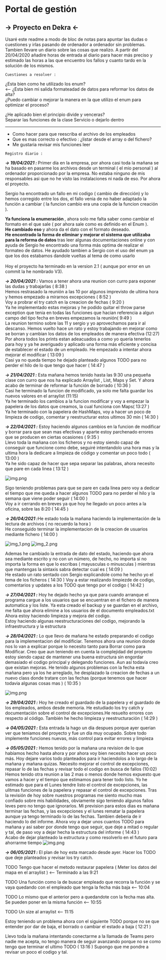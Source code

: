 # Portal de gestión

## → Proyecto en Dekra ← 

Usaré este readme a modo de bloc de notas para apuntar las dudas o cuestiones y irlas pasando de ordenador a ordenador 
sin problemas. Tambien llevare un diario sobre las cosas que realizo. A partir del 20/04/2020 añadire horas de entrada 
al diario para hacer más preciso y estimado las horas a las que encuentro los fallos y cuanto tardo en la solución de 
los mismos.

`Cuestiones a resolver :`

¿Esta bien como he utilizado los enum? <br> <--
¿Esta bien mi salida formateadad de datos para reformar los datos de alta? <br>
¿Puedo cambiar o mejorar la manera en la que utilizo el enum para optimizar el proceso? <br>

¿He aplicado bien el principio divide y venceras? <br>
Separar las funciones de la clase Servicio o dejarlo dentro

---
- Como hacer para que reescriba el archivo de los empleados
- Que es mas correcto o efectivo : ¿listar desde el array o del fichero?
- Me gustaria revisar mis funciones leer
  <br>

`Registro diario :`

<b>_→ 19/04/2021 :_ </b>Primer día en la empresa, por ahora casi toda la mañana se ha basado en pasarme los archivos desde un 
 terminal ( el mio personal ) al ordenador proporcionado por la empresa. No estaba ninguno de mis responsables asi que
 no he visto las instalaciones ni nada de eso. Por ahora el proyecto. <br>

 Sergio ha encontrado un fallo en mi codigo ( cambio de dirección) y lo hemos corregido entre los dos, el fallo venia de
 no haber adaptado la función a cambiar ( la funcion cambio era una copia de la funcion creación ). <br>

 <b> Ya funciona la enumeración </b>, ahora solo me falta saber como cambiar el formato en el que sale 
 ( por ahora sale como es definido en el Enum ). <br>
 <b> He cambiado eso </b> y ahora da el dato con el formato deseado. <br>
 <b> He encontrado la forma de eliminar y mejorar el sistema que utilizaba para la reforma de datos </b> tras leer algunas
 documentaciones online y con ayuda de Sergio he encontrado una forma más optima de realizar el formateo de datos. He
 ayudado tambien a Sergio con el uso del enum ya que los dos estabamos dandole vueltas al tema de como usarlo <br><br>
 Hoy el proyecto ha terminado en la version 2.1 ( aunque por error en un commit la he nombrado V3).

<b>_→ 20/04/2021 :_</b> Vamos a tener ahora una reunion con curro para exponer las dudas y trabajarlas ( 8:38 ) <br>
Hemos restrasado la reunión a las 10 por algunos imprevisto de ultima hora y hemos empezado a mirarnos excepciones ( 8:52 ) <br>
Voy a probrar el try catch en la creacion de fechas ( 9:20 ) <br>
Ya he implementado estas mejoras y he podido quitar el throw parse exception que tenia en todas las funciones que hacian referencia
a algun campo del tipo fecha en breves empezamos la reunión( 9:49 ) <br>
La reunion termino sobre las 11 y sergio y yo aprovechamos para ir al descanso. Hemos vuelto hace un rato y estoy trabajando
en mejorar como se borran y cambian los datos de los empleados de manera efectiva (12:27) <br>
Por ahora todos los prints estan adeacuados a como yo queria tenerlos para hoy y ya he averiguado y aplicado una forma más
eficiente y concisa de establecer el estado de un empleado. He empezado a intentar ahora mejorar el modificar ( 13:09 ) <br>
Casi ya no queda tiempo he dejado planteado algunos TODO para no perder el hilo de lo que tengo que hacer ( 14:47 ) <br>

<b>_→ 21/04/2021 :_</b> Esta mañana hemos tenido hasta las 9:30 una pequeña clase con curro que nos ha explicado Arraylist
, List, Maps y Set. Y ahora acabo de terminar de reformar la función de borrado ( 10:36 ) <br>
Casi he terminado la funcion de modificado, ya solo me falta guardar los nuevos valores en el arraylist (11:15) <br>
Ya he terminado los cambios a la funcion modificar y voy a empezar la papelera de los datos que creamos, la cual funciona 
con Maps( 13:27 ) <br>
Ya he terminado con la papelera de HashMaps, voy a hacer un poco de limpieza de codigo, comentar y reestructurar estos ultimos
30 min ( 14:30 )

<b>_→ 22/04/2021 :_</b> Estoy haciendo algunos cambios en la funcion de modificar y borrar para que sean mas efectivas y
aparte estoy parchenado errores que se producen en ciertas ocasiones ( 9:35 )<br>
Llevo toda la mañana con los ficheros y no estoy siendo capaz de conseguir que funcione como debe, seguiré intentandolo una 
hora mas y la ultima hora la dedicare a limpieza de código y comentar un poco todo ( 13:00 ) <br>
Ya he sido capaz de hacer que sepa separar las palabras, ahora necesito que pare en cada linea ( 13:12 ) <br>

![img.png](src/capturas/img.png)

Sigo teniendo problemas para que se pare en cada linea pero voy a dedicar el tiempo que me queda a hacer algunos TODO para
no perder el hilo y la semana que viene poder seguir ( 14:00 ) <br>
Voy a ir cerrando en breves ya que hoy he llegado un poco antes a la oficina, sobre las 8:20 ( 14:45 )

 <b>_→ 26/04/2021 :_</b>He estado toda la mañana haciendo la implementación de la lectura de archivos ( no recuerdo la hora ) <br>
He conseguido terminar la implementacion de la creacion de usuarios mediante fichero ( 14:00 ) <br>

![img_1.png](src/capturas/img_1.png)
![img_2.png](src/capturas/img_2.png)

Ademas he cambiado la entrada de dato del estado, haciendo que ahora sea mediante escrito y no con un número, de hecho, 
no importa si no importa la forma en que lo escribas ( mayusculas o minusculas ) mientras que mantengas la sintaxis
sabra detectar cual es ( 14:09 ) <br>
He estado un rato sentado con Sergio explicandole como he hecho yo el tema de los ficheros ( 14:30 )
Voy a estar realizando limpiezde de codigo, comentarios y updates a los TODO que tengo por el codigo ( 14:42 )

<b>_→ 27/04/2021 :_</b> Hoy he dejado hecho ya que para cuando arranque el programa cargue a los usuarios que se encuentran
en el fichero de manera automatica y los liste. Ya esta creado el backup y se guardan en el archivo, me falta que ahora
elimine a los usuarios de el documento empleados.txt <br>
Ahora estoy haciendo limpieza y mejora del codigo. <br>
Estoy haciendo algunas reestructuraciones del codigo, mejorando la infraestructura y la estructura

<b>_→ 28/04/2021 :_</b> Lo que llevo de mañana he estado preparando el codigo para la implementacion del modificiar. Tenemos
ahora una reunion donde nos lo van a explicar porque lo necesito tanto para Borrar como para Modificar. Creo que aun teniendo
en cuenta la complejidad del proyecto estoy siendo capaz de mantener una buena estructura sin engordar demasiado el codigo
principal y delegando funciones. Aun así todavía creo que existan mejoras. He tenido algunos problemas con la fecha esta mañana
pero ya los he arreglado, he desplazado la creacion de fechas a un nuevo class donde tratare con las fechas (porque tenemos que
hacer todavia algunas cosas mas ) ( 10:35 ) <br>

![img.png](src/capturas/img_3.png)

<b>_→ 29/04/2021 :_</b> Hoy he creado el guardado de la papelera y el guardado de los empleados, ambos desde memoria.
He estudiado los try catch y documentación sobre el control de excepciones.He resuelto errores con respecto al código.
También he hecho limpieza y reestructuración ( 14:29 )

<b>_→ 04/05/2021 :_</b> Esta entrada la hago un día despues porque ayer querian ver que teniamos del proyecto y fue un día
muy ocupado. Sobre todo implemente funciones nuevas, más control para evitar errores y limpieza

<b>_→ 05/05/2021 :_</b> Hemos tenido por la mañana una revision de lo que habíamos hecho hasta ahora y por ahora voy bien
necesito hacer un poco más. Hoy dejare varios todo planteados para ir haciendolos a lo largo de la mañana y mañana quizas.
Necesito mejorar el control de excepciones, repasar lo de las fechas y revisar todo el codigo en busca de fallos (10:02) <br>
Hemos tenido otra reunion a las 2 mas o menos donde hemos expuesto que vamos a hacer y el tiempo que estimamos para tener todo
listo. Yo he estimado que para el Lunes tendre listo el control de excepciones, las ulitmas funciones de la papelera y repasar
el control de excepciones. Tras la revisión de hoy sobre nuestros programas me siento mucho mas confiado sobre mis habilidades, 
obviamente sigo teniendo algunos fallos leves pero no tengo que ignorarlos. Mi prevision para estos dias es mañana terminar las
fechas, y las excepciones y el lunes rematar la papelera aunque ya tengo terminado lo de las fechas. Tambien deberia de 
ir haciendo lo del informe. Ahora voy a dejar unos cuantos TODO para mañana y asi saber por donde tengo que seguir, que deje 
a mitad o regular y tal, de paso voy a dejar hecha la estructura del informe ( 14:43 ) <br>
Acabo de dejar planteado la estructura y como resolverlo en el futuro para ahorrarme tiempo 
![img.png](src/capturas/img4.png)

<b>_→ 06/05/2021 :_</b> El plan de hoy esta marcado desde ayer. Hacer los TODO que deje planteados y revisar los try catch.

TODO Tengo que hacer el metodo restaurar papelera ( Meter los datos del mapa en el arraylist )  <-- Terminado a las 9:21

TODO Una función como la de buscar empleado que recorra la función y se vaya quedando con el empleado que tenga la fecha más baja <-- 10:04

TODO Lo mismo que el anterior pero a quedandote con la fecha mas alta. Se pueden poner en la misma función <--  10:55

TODO Un size al arraylist <-- 11:15

Estoy teniendo un problema ahora con el siguiente TODO porque no se que entender por dar de baja, el borrado o cambiar el estado
a baja ( 12:21 )

Llevo toda la mañana intentando conectarme a la llamada de Teams pero nadie me acepta, no tengo manera de seguir avanzando 
porque no se como tengo que terminar el ultimo TODO ( 13:16 ) Supongo que me pondre a revisar un poco el codigo y tal.


